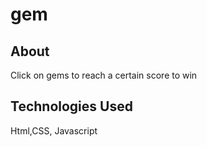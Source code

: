 # gem

## About
Click on gems to reach a certain score to win

## Technologies Used
Html,CSS, Javascript
